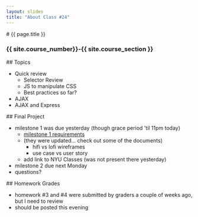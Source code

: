 ```yaml
---
layout: slides
title: "About Class #24"
---
```


<section markdown="block" class="intro-slide">
# {{ page.title }}

### {{ site.course_number}}-{{ site.course_section }}

<p><small></small></p>
</section>

<section markdown="block">
## Topics

* Quick review 
	* Selector Review
	* JS to manipulate CSS
	* Best practices so far?
* AJAX
* AJAX and Express
</section>

<section markdown="block">
## Final Project

* milestone 1 was due yesterday (though grace period 'til 11pm today)
	* [milestone 1 requirements](http://foureyes.github.io/csci-ua.0480-fall2014-002/final-project.html#milestone1)
	* (they were updated... check out some of the documents)
		* hifi vs lofi wireframes
		* use case vs user story
	* add link to NYU Classes (was not present there yesterday)
* milestone 2 due next Monday
* questions?
</section>

<section markdown="block">
## Homework Grades

* homework #3 and #4 were submitted by graders a couple of weeks ago, but I need to review
* should be posted this evening
</section>
